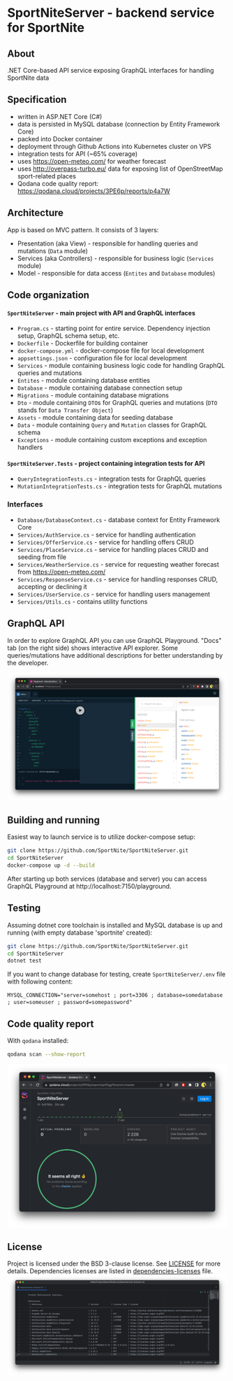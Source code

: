 # SportNiteServer - backend service for SportNite

## About
.NET Core-based API service exposing GraphQL interfaces for handling SportNite data

## Specification
- written in ASP.NET Core (C#)
- data is persisted in MySQL database (connection by Entity Framework Core)
- packed into Docker container
- deployment through Github Actions into Kubernetes cluster on VPS
- integration tests for API (~65% coverage)
- uses https://open-meteo.com/ for weather forecast 
- uses http://overpass-turbo.eu/ data for exposing list of OpenStreetMap sport-related places
- Qodana code quality report: https://qodana.cloud/projects/3PE6p/reports/p4a7W

## Architecture
App is based on MVC pattern. It consists of 3 layers:
- Presentation (aka View) - responsible for handling queries and mutations (`Data` module)
- Services (aka Controllers) - responsible for business logic (`Services` module)
- Model - responsible for data access (`Entites` and `Database` modules)

## Code organization
#### `SportNiteServer` - main project with API and GraphQL interfaces
- `Program.cs` - starting point for entire service. Dependency injection setup, GraphQL schema setup, etc.
- `Dockerfile` - Dockerfile for building container
- `docker-compose.yml` - docker-compose file for local development
- `appsettings.json` - configuration file for local development
- `Services` - module containing business logic code for handling GraphQL queries and mutations
- `Entites` - module containing database entities
- `Database` - module containing database connection setup
- `Migrations` - module containing database migrations
- `Dto` - module containing `DTO`s for GraphQL queries and mutations (`DTO` stands for `Data Transfer Object`) 
- `Assets` - module containing data for seeding database
- `Data` - module containing `Query` and `Mutation` classes for GraphQL schema
- `Exceptions` - module containing custom exceptions and exception handlers

#### `SportNiteServer.Tests` - project containing integration tests for API
- `QueryIntegrationTests.cs` - integration tests for GraphQL queries
- `MutationIntegrationTests.cs` - integration tests for GraphQL mutations

### Interfaces

- `Database/DatabaseContext.cs` - database context for Entity Framework Core
- `Services/AuthService.cs` - service for handling authentication
- `Services/OfferService.cs` - service for handling offers CRUD
- `Services/PlaceService.cs` - service for handling places CRUD and seeding from file
- `Services/WeatherService.cs` - service for requesting weather forecast from https://open-meteo.com/ 
- `Services/ResponseService.cs` - service for handling responses CRUD, accepting or declining it
- `Services/UserService.cs` - service for handling users management
- `Services/Utils.cs` - contains utility functions

## GraphQL API
In order to explore GraphQL API you can use GraphQL Playground. "Docs" tab (on the right side) shows interactive API explorer.
Some queries/mutations have additional descriptions for better understanding by the developer.

![graphql_playground.png](screenshots/graphql_playground.png)

## Building and running

Easiest way to launch service is to utilize docker-compose setup:
```bash
git clone https://github.com/SportNite/SportNiteServer.git
cd SportNiteServer
docker-compose up -d --build
```
After starting up both services (database and server) you can access GraphQL Playground at http://localhost:7150/playground.

## Testing

Assuming dotnet core toolchain is installed and MySQL database is up and running (with empty database 'sportnite' created):

```bash
git clone https://github.com/SportNite/SportNiteServer.git
cd SportNiteServer
dotnet test
```

If you want to change database for testing, create `SportNiteServer/.env` file with following content:

```env
MYSQL_CONNECTION="server=somehost ; port=3306 ; database=somedatabase ; user=someuser ; password=somepassword"
```

## Code quality report
With `qodana` installed:
```bash
qodana scan --show-report
```

![qodana.png](screenshots/qodana.png)

## License
Project is licensed under the BSD 3-clause license. See [LICENSE](LICENSE) for more details.
Dependencies licenses are listed in [dependencies-licenses](dependencies-licenses.txt) file.
![deps.png](screenshots/deps.png)